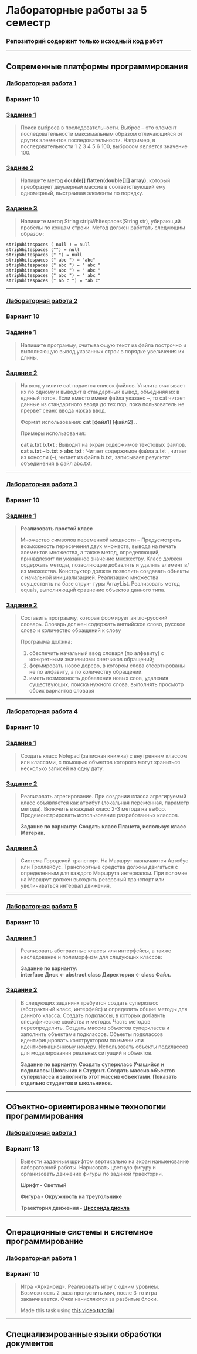# Лабораторные работы за 5 семестр

### Репозиторий содержит только исходный код работ
***
## Современные платформы программирования
### [Лабораторная работа 1](https://github.com/vangaru/labworks-5-semester/tree/master/MPP/Lab1)
### Вариант 10
### [Задание 1](https://github.com/vangaru/labworks-5-semester/tree/master/MPP/Lab1/Task1)
>Поиск выброса в последовательности. Выброс – это элемент последовательности максимальным
>образом отличающийся от других элементов последовательности. Например, в последовательности
>1 2 3 4 5 6 100, выбросом является значение 100.

### [Задние 2](https://github.com/vangaru/labworks-5-semester/tree/master/MPP/Lab1/Task2)
>Напишите метод **double[] flatten(double[][] array)**, который преобразует двумерный массив
>в соответствующий ему одномерный, выстраивая элементы по порядку.

### [Задание 3](https://github.com/vangaru/labworks-5-semester/tree/master/MPP/Lab1/Task3)
>Напишите метод String stripWhitespaces(String str), убирающий пробелы по концам строки.
>Метод должен работать следующим образом:
    
    stripWhitespaces ( null ) = null  
    stripWhitespaces ("") = null  
    stripWhitespaces (" ") = null   
    stripWhitespaces (" abc ") = "abc"         
    stripWhitespaces (" abc ") = " abc "  
    stripWhitespaces (" abc ") = " abc "   
    stripWhitespaces (" abc ") = " abc "   
    stripWhitespaces (" ab c ") = "ab c"
***
### [Лабораторная работа 2](https://github.com/vangaru/labworks-5-semester/tree/master/MPP/Lab2)
### Вариант 10
### [Задание 1](https://github.com/vangaru/labworks-5-semester/tree/master/MPP/Lab2/Task1)
>Напишите программу, считывающую текст из файла построчно и выполняющую вывод указанных
>строк в порядке увеличения их длины.

### [Задание 2](https://github.com/vangaru/labworks-5-semester/tree/master/MPP/Lab2/Task2)
>На вход утилите cat подается список файлов. Утилита считывает их по одному и выводит в
>стандартный вывод, объединяя их в единый поток. Если вместо имени файла указано –, то cat
>читает данные из стандартного ввода до тех пор, пока пользователь не прервет сеанс ввода
>нажав ввод.
> 
>Формат использования: **cat [файл1] [файл2] ..**
>
>Примеры использования:
>
>**cat a.txt b.txt** : Выводит на экран содержимое текстовых файлов.
>**cat a.txt – b.txt > abc.txt** : Читает содержимое файла a.txt , читает из консоли (–), читает
>из файла b.txt, записывает результат объединения в файл abc.txt.
***
### [Лабораторная работа 3](https://github.com/vangaru/labworks-5-semester/tree/master/MPP/Lab3)
### Вариант 10
### [Задание 1](https://github.com/vangaru/labworks-5-semester/tree/master/MPP/Lab3/Task1)
> **Реализовать простой класс**
>
> Множество символов переменной мощности – Предусмотреть возможность пересечения
> двух множеств, вывода на печать элементов множества, а также метод, определяющий, 
> принадлежит ли указанное значение множеству. Класс должен содержать методы, позволяющие
> добавлять и удалять элемент в/из множества. Конструктор должен позволить создавать объекты 
> с начальной инициализацией. Реализацию множества осуществить на базе струк-
> туры ArrayList. Реализовать метод equals, выполняющий сравнение объектов данного типа.

### [Задание 2](https://github.com/vangaru/labworks-5-semester/tree/master/MPP/Lab3/Task2)
>Составить программу, которая формирует англо-русский словарь. Словарь должен содержать
>английское слово, русское слово и количество обращений к слову
>
>Программа должна:
>1. обеспечить начальный ввод словаря (по алфавиту) с конкретными значениями счетчиков обращений;
>2. формировать новое дерево, в котором слова отсортированы не по алфавиту, а по количеству обращений.
>3. иметь возможность добавления новых слов, удаления существующих, поиска нужного слова, выполнять просмотр обоих вариантов словаря
***
### [Лабораторная работа 4](https://github.com/vangaru/labworks-5-semester/tree/master/MPP/Lab4)
### Вариант 10
### [Задание 1](https://github.com/vangaru/labworks-5-semester/tree/master/MPP/Lab4/Task1)
> Создать класс Notepad (записная книжка) с внутренним классом или классами, с помощью
> объектов которого могут храниться несколько записей на одну дату.

### [Задание 2](https://github.com/vangaru/labworks-5-semester/tree/master/MPP/Lab4/Task2)
> Реализовать агрегирование. При создании класса агрегируемый класс объявляется как атрибут
> (локальная переменная, параметр метода). Включить в каждый класс 2-3 метода на выбор. 
> Продемонстрировать использование разработанных классов.
> 
> **Задание по варианту: Создать класс Планета, используя класс Материк.**

### [Задание 3](https://github.com/vangaru/labworks-5-semester/tree/master/MPP/Lab4/Task3)
> Система Городской транспорт. На Маршрут назначаются Автобус или Троллейбус. Транспортные 
> средства должны двигаться с определенным для каждого Маршрута интервалом.
> При поломке на Маршрут должен выходить резервный транспорт или увеличиваться интервал движения.
***
### [Лабораторная работа 5](https://github.com/vangaru/labworks-5-semester/tree/master/MPP/Lab4)
### Вариант 10
### [Задание 1](https://github.com/vangaru/labworks-5-semester/tree/master/MPP/Lab5/Task1)
> Реализовать абстрактные классы или интерфейсы, а также наследование и полиморфизм для
> следующих классов: 
> 
> **Задание по варианту:**  
> **interface Диск ← abstract class Директория ← class Файл.**

### [Задание 2](https://github.com/vangaru/labworks-5-semester/tree/master/MPP/Lab5/Task2)
> В следующих заданиях требуется создать суперкласс (абстрактный класс, интерфейс) и определить 
> общие методы для данного класса. Создать подклассы, в которых добавить специфические
> свойства и методы. Часть методов переопределить. Создать массив объектов суперкласса и заполнить
> объектами подклассов. Объекты подклассов идентифицировать конструктором по имени или
> идентификационному номеру. Использовать объекты подклассов для моделирования реальных ситуаций и объектов.
> 
> **Задание по варианту: Создать суперкласс Учащийся и подклассы Школьник и Студент. Создать массив объектов
> суперкласса и заполнить этот массив объектами. Показать отдельно студентов и школьников.**
***
## Объектно-ориентированные технологии программирования
### [Лабораторная работа 1](https://github.com/vangaru/labworks-5-semester/tree/master/OOP/Lab1)
### Вариант 13
> Вывести заданным шрифтом вертикально на экран наименование лабораторной работы.
> Нарисовать цветную фигуру и организовать движение фигуры по заднной траектории.
> 
> **Шрифт - Светлый**
> 
> **Фигура - Окружность на треугольнике**
> 
> **Траектория движения - [Циссоида диокла](https://ru.wikipedia.org/wiki/%D0%A6%D0%B8%D1%81%D1%81%D0%BE%D0%B8%D0%B4%D0%B0_%D0%94%D0%B8%D0%BE%D0%BA%D0%BB%D0%B0)**
***
## Операционные системы и системное программирование
### [Лабораторная работа 1](https://github.com/vangaru/labworks-5-semester/tree/master/OS&SP/Lab1)
### Вариант 10
> Игра «Арканоид». Реализовать игру с одним уровнем. Возможность 2 раза пропустить мяч,
> после 3-го игра заканчивается. Очки начисляются за разбитые блоки.
> 
> Made this task using [this video tutorial](https://www.youtube.com/watch?v=fVeLWGsdFn0&list=PLElhtYsGq0haMcAYcCPM-AGglUmKUkO5B)
***
## Специализированные языки обработки документов